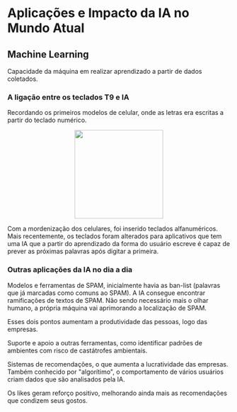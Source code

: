 # Aplicações e Impacto da IA no Mundo Atual

## Machine Learning

Capacidade da máquina em realizar aprendizado a partir de dados coletados.

### A ligação entre os teclados T9 e IA

Recordando os primeiros modelos de celular, onde as letras era escritas a partir do teclado numérico.

<p align="center">
<img 
    src="/home/gabriela_torres/GabrielaTorres/estudos - Copia/projetos/resumos/imagens/celular_velho.jpg"
    width="200"  
/>
</p>

Com a mordenização dos celulares, foi inserido teclados alfanuméricos. Mais recentemente, os teclados foram alterados para aplicativos que tem uma IA que a partir do aprendizado da forma do usuário escreve é capaz de prever as próximas palavras após digitar a primeira.

### Outras aplicações da IA no dia a dia

Modelos e ferramentas de SPAM, inicialmente havia as ban-list (palavras que já marcadas como comuns ao SPAM). A IA consegue encontrar ramificações de textos de SPAM. Não sendo necessário mais o olhar humano, a própria máquina vai aprimorando a localização de SPAM.

Esses dois pontos aumentam a produtividade das pessoas, logo das empresas.

Suporte e apoio a outras ferramentas, como identificar padrões de ambientes com risco de castátrofes ambientais.

Sistemas de recomendações, o que aumenta a lucratividade das empresas. Também conhecido por "algorítimo", o comportamento de vários usuários criam dados que são analisados pela IA.

Os likes geram reforço positivo, melhorando ainda mais as recomendações que condizem seus gostos.

